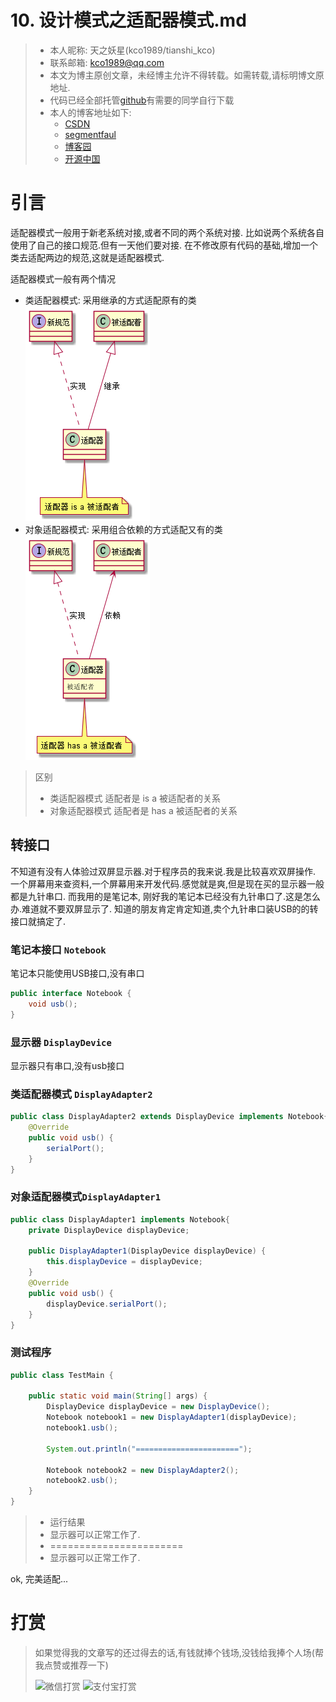 # 10. 设计模式之适配器模式.md

> - 本人昵称: 天之妖星(kco1989/tianshi_kco)
> - 联系邮箱: <kco1989@qq.com>
> - 本文为博主原创文章，未经博主允许不得转载。如需转载,请标明博文原地址.
> - 代码已经全部托管[github](https://github.com/kco1989/examples)有需要的同学自行下载
> - 本人的博客地址如下:
>   - [CSDN](http://blog.csdn.net/tianshi_kco)
>   - [segmentfaul](https://segmentfault.com/u/kco1989)
>   - [博客园](http://www.cnblogs.com/k大co1989/)
>   - [开源中国](https://my.oschina.net/kco1989/blog)
>

# 引言
适配器模式一般用于新老系统对接,或者不同的两个系统对接.
比如说两个系统各自使用了自己的接口规范.但有一天他们要对接.
在不修改原有代码的基础,增加一个类去适配两边的规范,这就是适配器模式.

适配器模式一般有两个情况
- 类适配器模式: 采用继承的方式适配原有的类 <br>
![适配器模式1.png](适配器模式1.png)
- 对象适配器模式: 采用组合依赖的方式适配又有的类 <br>
![适配器模式2.png](适配器模式2.png)

> 区别
> - 类适配器模式 适配者是 is a 被适配者的关系
> - 对象适配器模式 适配者是 has a 被适配者的关系

## 转接口
不知道有没有人体验过双屏显示器.对于程序员的我来说.我是比较喜欢双屏操作.
一个屏幕用来查资料,一个屏幕用来开发代码.感觉就是爽,但是现在买的显示器一般都是九针串口.
而我用的是笔记本, 刚好我的笔记本已经没有九针串口了.这是怎么办.难道就不要双屏显示了.
知道的朋友肯定肯定知道,卖个九针串口装USB的的转接口就搞定了.

### 笔记本接口 `Notebook`
笔记本只能使用USB接口,没有串口
```java
public interface Notebook {
    void usb();
}
```
### 显示器 `DisplayDevice`
显示器只有串口,没有usb接口

### 类适配器模式 `DisplayAdapter2`
```java
public class DisplayAdapter2 extends DisplayDevice implements Notebook{
    @Override
    public void usb() {
        serialPort();
    }
}
```

### 对象适配器模式`DisplayAdapter1`
```java
public class DisplayAdapter1 implements Notebook{
    private DisplayDevice displayDevice;

    public DisplayAdapter1(DisplayDevice displayDevice) {
        this.displayDevice = displayDevice;
    }
    @Override
    public void usb() {
        displayDevice.serialPort();
    }
}
```

### 测试程序

```java
public class TestMain {

    public static void main(String[] args) {
        DisplayDevice displayDevice = new DisplayDevice();
        Notebook notebook1 = new DisplayAdapter1(displayDevice);
        notebook1.usb();

        System.out.println("=======================");

        Notebook notebook2 = new DisplayAdapter2();
        notebook2.usb();
    }
}
```

> - 运行结果
> - 显示器可以正常工作了.
> - =======================
> - 显示器可以正常工作了.

ok, 完美适配...
# 打赏
>如果觉得我的文章写的还过得去的话,有钱就捧个钱场,没钱给我捧个人场(帮我点赞或推荐一下)
>
>![微信打赏](http://img.blog.csdn.net/20170508085654037?watermark/2/text/aHR0cDovL2Jsb2cuY3Nkbi5uZXQvdGlhbnNoaV9rY28=/font/5a6L5L2T/fontsize/400/fill/I0JBQkFCMA==/dissolve/70/gravity/SouthEast)
>![支付宝打赏](http://img.blog.csdn.net/20170508085710334?watermark/2/text/aHR0cDovL2Jsb2cuY3Nkbi5uZXQvdGlhbnNoaV9rY28=/font/5a6L5L2T/fontsize/400/fill/I0JBQkFCMA==/dissolve/70/gravity/SouthEast)
